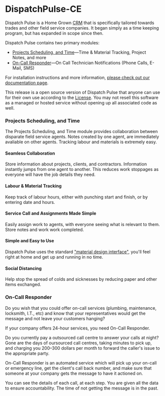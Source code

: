 # DispatchPulse-CE

Dispatch Pulse is a Home Grown [CRM](https://en.wikipedia.org/wiki/Customer_relationship_management) that is specifically tailored towards trades and other field service companies. It began simply as a time keeping program, but has expanded in scope since then.

Dispatch Pulse contains two primary modules:

* [Projects Scheduling, and Time](#projects-scheduling-and-time)—Time & Material Tracking, Project Notes, and more
* [On-Call Responder](#on-call-responder)—On Call Technician Notifications (Phone Calls, E-Mail, SMS)

For installation instructions and more information, [please check out our documentation page](https://dispatchpulse.readthedocs.io/en/latest/).

This release is a open source version of Dispatch Pulse that anyone can use for their own use according to the [License](https://github.com/dsaul/DispatchPulse-CE/blob/master/LICENSE.txt). You may not resell this software as a managed or hosted service 
without opening up all associated code as well.

### Projects Scheduling, and Time

The Projects Scheduling, and Time module provides collaboration between disparate field service agents. Notes created by one agent, are immediately avaliable on other agents. Tracking labour and materials is extremely easy.

#### Seamless Collaboration
Store information about projects, clients, and contractors. Information instantly jumps from one agent to another. This reduces work stoppages as everyone will have the job details they need.

#### Labour & Material Tracking
Keep track of labour hours, either with punching start and finish, or by entering date and hours.

#### Service Call and Assignments Made Simple
Easily assign work to agents, with everyone seeing what is relevant to them. Store notes and work work completed.

#### Simple and Easy to Use
Dispatch Pulse uses the standard ["material design interface"](https://material.io), you'll feel right at home and get up and running in no time. 

#### Social Distancing
Help stop the spread of colds and sicknesses by reducing paper and other items exchanged.

### On-Call Responder

Do you wish that you could offer on-call services (plumbing, maintenance, locksmith, I.T., etc) and know that your representatives would get the message and not leave your customers hanging?

If your company offers 24-hour services, you need On-Call Responder.

Do you currently pay a outsourced call centre to answer your calls at night? Gone are the days of oursourced call centres, taking minutes to pick up, and charging you $200–$300 dollars per month to forward the caller's issue to the appropriate party.

On-Call Responder is an automated service which will pick up your on-call or emergency line, get the client's call back number, and make sure that someone at your company gets the message to have it actioned on.

You can see the details of each call, at each step. You are given all the data to ensure accountability. The time of not getting the message is in the past.





